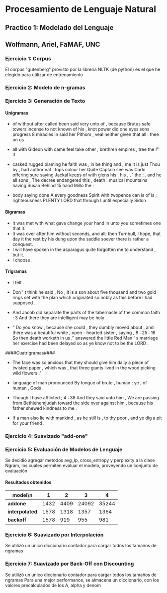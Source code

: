 # Procesamiento de Lenguaje Natural #

## Practico 1: Modelado del Lenguaje  ##
## Wolfmann, Ariel, FaMAF, UNC  ##

### Ejercicio 1: Corpus ###
El corpus "gutenberg" provisto por la libreria NLTK (de python) es el que he elegido para utilizar de entrenamiento

### Ejercicio 2: Modelo de n-gramas ###

### Ejercicio 3: Generación de Texto ###
#### Unigramas ####
- of without after called been said very unto of , because Brutus safe towers incense to not known of his , knot power did one eyes sons progress 8 miracles in said her Pithom , veal neither given that all . thee on us

- all with Gideon with came feel take other , brethren empires , tree the !" if

- casked rugged blaming he faith was , in be thing and ; me It is just Thou by , had author eat . tops colour her Quite Captain see was Carlo offering sure saying Jackal keeps of with glens his . his , , ' the ; . and he all sons , The decree endangered this , death . musical mountains having Susan Behind 15 hand Millo the :

- body saying done A every goodness Spirit with twopence can is of is ; righteousness PLENTY LORD that through I until especially Sidon


#### Bigramas ####
- It was met with what gave change your hand in unto you sometimes one that it.
- It was over after him without seconds, and all; then Turnbull, I hope, that day it the rest by his dung upon the saddle soever there is rather a conquest.
- I will have spoken in the asparagus quite forgotten me to understand , but it.
- I choose .

#### Trigramas ####
- I felt .

- Don ' t think he said , No ; it is a son about five thousand and two gold rings set with the plan which originated so nobly as this before I had supposed .

- And Jacob did separate the parts of the tabernacle of the common faith : 3 And there they are intelligent may be holy .

- " Do you know , because she could , they dumbly moved about , and there was a beautiful white , open - hearted sister , saying , 8 : 25 : 16 So then death worketh in us ," answered the little Red Man ' s marriage her exercise had been delayed so as ye know not to be the LORD .

####Cuatrigramas####
- The face was so anxious that they should give him daily a piece of twisted paper , which was , that three giants lived in the wood picking wild flowers ."
- language of man pronounced By tongue of brute , human ; ye , of human , Gods .

- Though I have afflicted ; 4 : 38 And they said unto him , We are passing from Bethlehemjudah toward the side over against him , because his father shewed kindness to me .

- If a man also lie with mankind , as he still is , to thy poor , and ye dig a pit for your friend .


### Ejercicio 4: Suavizado "add-one" ###

### Ejercicio 5: Evaluación de Modelos de Lenguaje ###
Se decidió agregar metodos avg_lp, cross_entropy y perplexity a la clase Ngram, los cuales permiten evaluar el modelo, proveyendo un conjunto de evaluación
#### Resultados obtenidos ####
| model\n        | 1  | 2  | 3   |  4  |  
|----------------|----|----|-----|-----|
|**addone**      |1432|4409|24092|35244|  
|**interpolated**|1578|1318| 1357| 1364| 
|**backoff**     |1578| 919|  955|  981|  

### Ejercicio 6: Suavizado por Interpolación ###
Se utilizó un unico diccionario contador para cargar todos los tamaños de ngramas

### Ejercicio 7: Suavizado por Back-Off con Discounting ###
Se utilizó un unico diccionario contador para cargar todos los tamaños de ngramas
Para una mejor performance, se almacena un diccionario, con los valores precalculados de los A, alpha y denom

